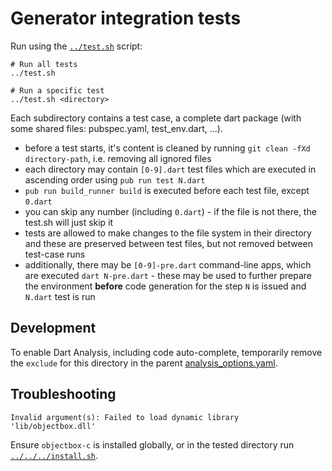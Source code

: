 # Generator integration tests

Run using the [`../test.sh`](../test.sh) script:
```
# Run all tests
../test.sh

# Run a specific test
../test.sh <directory>
```

Each subdirectory contains a test case, a complete dart package (with some shared files: pubspec.yaml, test_env.dart, ...).
* before a test starts, it's content is cleaned by running `git clean -fXd directory-path`, i.e. removing all ignored files 
* each directory may contain `[0-9].dart` test files which are executed in ascending order using `pub run test N.dart` 
* `pub run build_runner build` is executed before each test file, except `0.dart`
* you can skip any number (including `0.dart`) - if the file is not there, the test.sh will just skip it
* tests are allowed to make changes to the file system in their directory and these are preserved between test files, 
    but not removed between test-case runs
* additionally, there may be `[0-9]-pre.dart` command-line apps, which are executed `dart N-pre.dart` - these may be 
used to further prepare the environment **before** code generation for the step `N` is issued and `N.dart` test is run

## Development

To enable Dart Analysis, including code auto-complete, temporarily remove the `exclude` for this directory in
the parent [analysis_options.yaml](../analysis_options.yaml).
  
## Troubleshooting

```
Invalid argument(s): Failed to load dynamic library 'lib/objectbox.dll'
```
Ensure `objectbox-c` is installed globally, or in the tested directory run [`../../../install.sh`](../../install.sh).